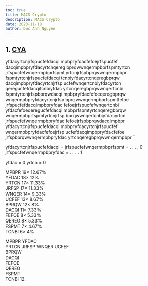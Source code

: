 ```yaml
---
toc: true
title: MACS Crypto
description: MACS Crypto
date: 2023-11-18
author: Duc Anh Nguyen
---
```



## 1. [CYA](/image/macs_crypto/1700284254473.png)

yfdacyrtcnjrfspucfefdacqi mpbpryfdacfefoejrfspucfef dacqimpbpryfdacyrtcnqereg bprqwwnqermpbprfspmtyrtcn jrfspucfefwnqermpbprfspmt yrtcnjrfspbprqwwnqermpbpr fspmtyrtcnjrfspucfefdacqi tcnbiyfdacyrtcnqeregbprqw dacqimpbpryfdacyrtcnjrfsp ucfefwnqertcnbiyfdacyrtcn qeregucfefdacqitcnbiyfdac yrtcnqeregbprqwwnqertcnbi fspmtyrtcnjrfspbprqwdacqi mpbpryfdacfefoeqeregbprqw wnqermpbpryfdacyrtcnjrfsp bprqwwnqermpbprfspmtfefoe jrfspucfefdacqimpbpryfdac fefoejrfspucfefwnqertcnbi yfdacfefoeqeregucfefdacqi mpbprfspmtyrtcnqeregbprqw wnqermpbprfspmtyrtcnjrfsp bprqwwnqertcnbiyfdacyrtcn jrfspucfefwnqermpbpryfdac fefoejrfspbprqwdacqimpbpr yfdacyrtcnjrfspucfefdacqi mpbpryfdacyrtcnjrfspucfef wnqermpbpryfdacfefoejrfsp ucfefdacqimpbpryfdacfefoe jrfspbprqwwnqermpbpryfdac yrtcnqeregbprqwwnqermpbpr
``

yfdacyrtcnjrfspucfefdacqi = 
jrfspucfefwnqermpbprfspmt = . . . . 0
jrfspucfefwnqermpbpryfdac = . . . . 1



yfdac = 0
yrtcn = 0


MPBPR	19×	12.67%	 
YFDAC	18×	12%	 
YRTCN	17×	11.33%	 
JRFSP	17×	11.33%	 
WNQER	14×	9.33%	 
UCFEF	13×	8.67%	 
BPRQW	12×	8%	 
DACQI	11×	7.33%	 
FEFOE	8×	5.33%	 
QEREG	8×	5.33%	 
FSPMT	7×	4.67%	 
TCNBI	6×	4%



MPBPR 
YFDAC	 
YRTCN
JRFSP 
WNQER 
UCFEF	 
BPRQW	
DACQI	 
FEFOE		 
QEREG		 
FSPMT		 
TCNBI
12.